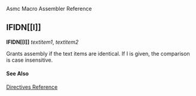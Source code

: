 Asmc Macro Assembler Reference

## IFIDN[[I]]

**IFIDN[[I]]** _textitem1_, _textitem2_

Grants assembly if the text items are identical. If I is given, the comparison is case insensitive.

#### See Also

[Directives Reference](readme.md)

